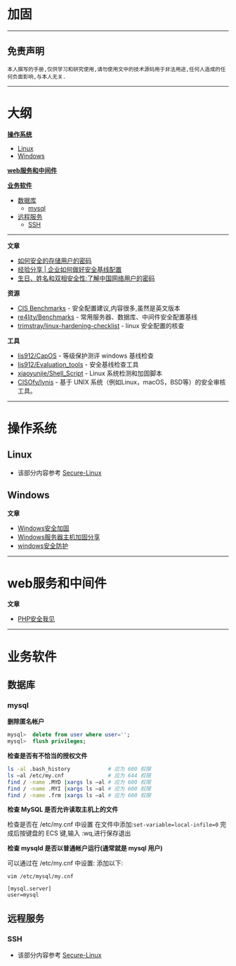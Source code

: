 # 加固

---

## 免责声明

`本人撰写的手册,仅供学习和研究使用,请勿使用文中的技术源码用于非法用途,任何人造成的任何负面影响,与本人无关.`

---

# 大纲

**[操作系统](#操作系统)**
* [Linux](#linux)
* [Windows](#windows)

**[web服务和中间件](#web服务和中间件)**

**[业务软件](#业务软件)**
* [数据库](#数据库)
    * [mysql](#mysql)
* [远程服务](#远程服务)
    * [SSH](#ssh)

---

**文章**
- [如何安全的存储用户的密码](http://xdxd.love/2018/02/26/%E5%A6%82%E4%BD%95%E5%AE%89%E5%85%A8%E7%9A%84%E5%AD%98%E5%82%A8%E7%94%A8%E6%88%B7%E7%9A%84%E5%AF%86%E7%A0%81/)
- [经验分享 | 企业如何做好安全基线配置](https://www.freebuf.com/articles/es/158781.html)
- [生日、姓名和双相安全性:了解中国网络用户的密码](https://mp.weixin.qq.com/s/Xywl2gJbonvosW-Gm10MjQ)

**资源**
- [CIS Benchmarks](https://learn.cisecurity.org/benchmarks) - 安全配置建议,内容很多,虽然是英文版本
- [re4lity/Benchmarks](https://github.com/re4lity/Benchmarks) - 常用服务器、数据库、中间件安全配置基线
- [trimstray/linux-hardening-checklist](https://github.com/trimstray/linux-hardening-checklist) - linux 安全配置的核查

**工具**
- [lis912/CapOS](https://github.com/lis912/CapOS) - 等级保护测评 windows 基线检查
- [lis912/Evaluation_tools](https://github.com/lis912/Evaluation_tools) - 安全基线检查工具
- [xiaoyunjie/Shell_Script](https://github.com/xiaoyunjie/Shell_Script) - Linux 系统检测和加固脚本
- [CISOfy/lynis](https://github.com/CISOfy/lynis) - 基于 UNIX 系统（例如Linux，macOS，BSD等）的安全审核工具。

---

# 操作系统
## Linux

- 该部分内容参考 [Secure-Linux](../../../运维/Linux/Secure-Linux.md)

## Windows

**文章**
- [Windows安全加固](https://www.freebuf.com/column/201869.html)
- [Windows服务器主机加固分享](https://www.freebuf.com/articles/system/215787.html)
- [windows安全防护](https://www.freebuf.com/column/195870.html)

---

# web服务和中间件

**文章**
- [PHP安全我见](https://www.leavesongs.com/PENETRATION/php-secure.html)

---

# 业务软件
## 数据库
### mysql

**删除匿名帐户**
```sql
mysql>  delete from user where user='';
mysql>  flush privileges;
```

**检查是否有不恰当的授权文件**
```bash
ls -al .bash_history            # 应为 600 权限
ls –al /etc/my.cnf              # 应为 644 权限
find / -name .MYD |xargs ls –al # 应为 600 权限
find / -name .MYI |xargs ls –al # 应为 600 权限
find / -name .frm |xargs ls –al # 应为 600 权限
```

**检查 MySQL 是否允许读取主机上的文件**

检查是否在 /etc/my.cnf 中设置
在文件中添加:`set-variable=local-infile=0`
完成后按键盘的 ECS 键,输入 :wq,进行保存退出

**检查 mysqld 是否以普通帐户运行(通常就是 mysql 用户)**

可以通过在 /etc/my.cnf 中设置:
添加以下:
```vim
vim /etc/mysql/my.cnf

[mysql.server]
user=mysql
```

## 远程服务
### SSH

- 该部分内容参考 [Secure-Linux](../../../运维/Linux/Secure-Linux.md#SSH)
